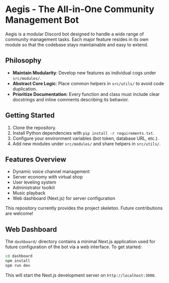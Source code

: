 # Aegis - The All-in-One Community Management Bot

Aegis is a modular Discord bot designed to handle a wide range of community management tasks. Each major feature resides in its own module so that the codebase stays maintainable and easy to extend.

## Philosophy

- **Maintain Modularity**: Develop new features as individual cogs under `src/modules/`.
- **Abstract Core Logic**: Place common helpers in `src/utils/` to avoid code duplication.
- **Prioritize Documentation**: Every function and class must include clear docstrings and inline comments describing its behavior.

## Getting Started

1. Clone the repository.
2. Install Python dependencies with `pip install -r requirements.txt`.
3. Configure your environment variables (bot token, database URL, etc.).
4. Add new modules under `src/modules/` and share helpers in `src/utils/`.

## Features Overview

- Dynamic voice channel management
- Server economy with virtual shop
- User leveling system
- Administrator toolkit
- Music playback
- Web dashboard (Next.js) for server configuration

This repository currently provides the project skeleton. Future contributions are welcome!

## Web Dashboard

The `dashboard/` directory contains a minimal Next.js application used for
future configuration of the bot via a web interface. To get started:

```bash
cd dashboard
npm install
npm run dev
```

This will start the Next.js development server on `http://localhost:3000`.

